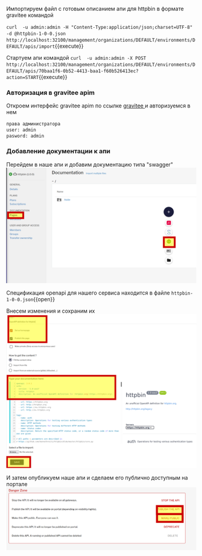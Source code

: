 Импортируем файл с готовым описанием апи для httpbin в формате gravitee командой

`curl  -u admin:admin -H "Content-Type:application/json;charset=UTF-8" -d @httpbin-1-0-0.json    http://localhost:32100/management/organizations/DEFAULT/environments/DEFAULT/apis/import`{{execute}}

Стартуем апи командой
`curl  -u admin:admin -X POST http://localhost:32100/management/organizations/DEFAULT/environments/DEFAULT/apis/70baa1f6-0b52-4413-baa1-f60b526413ec?action=START`{{execute}}

### Авторизация в gravitee apim
Откроем интерфейс gravitee apim по ссылке [gravitee ](https://[[HOST_SUBDOMAIN]]-32100-[[KATACODA_HOST]].environments.katacoda.com/)  и авторизуемся в нем  
```
права администратора
user: admin
pasword: admin
```
### Добавление документации к апи

Перейдем в наше апи и добавим документацию типа "swagger"
![App_](./assets/openapi8-1.png) 

Спецификация openapi для нашего сервиса находится в файле
`httpbin-1-0-0.json`{{open}}

Внесем изменения и сохраним их
![App_](./assets/openapi8-2.png) 

И затем опубликуем наше апи и сделаем его публично доступным на портале
![App_](./assets/openapi8-3.png) 